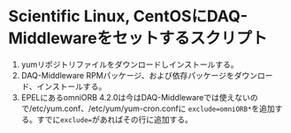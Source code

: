 # Scientific Linux, CentOSにDAQ-Middlewareをセットするスクリプト

1. yumリポジトリファイルをダウンロードしインストールする。
2. DAQ-Middleware RPMパッケージ、および依存パッケージをダウンロード、インストールする。
3. EPELにあるomniORB 4.2.0は今はDAQ-Middlewareでは使えないので/etc/yum.conf、/etc/yum/yum-cron.confに
   ``exclude=omniORB*``を追加する。すでに``exclude=``があればその行に追加する。
